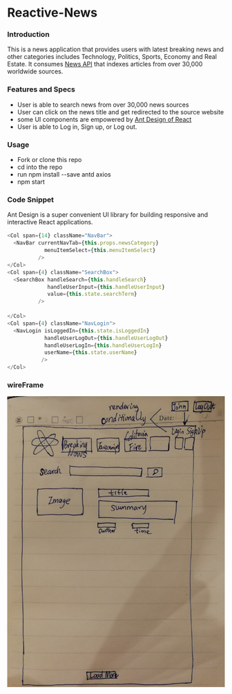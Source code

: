 # Reactive-News
### Introduction
This is a news application that provides users with latest breaking news and other
categories includes Technology, Politics, Sports, Economy and Real Estate.
It consumes [News API](https://newsapi.org/docs)
that indexes articles from over 30,000 worldwide sources.

### Features and Specs
- User is able to search news from over 30,000 news sources
- User can click on the news title and get redirected to the source website
- some UI components are empowered by [Ant Design of React](https://github.com/ant-design/ant-design/)
- User is able to Log in, Sign up, or Log out.
### Usage
- Fork or clone this repo
- cd into the repo
- run npm install --save antd axios
- npm start
### Code Snippet
Ant Design is a super convenient UI library for building responsive and
interactive React applications.
```javascript
<Col span={14} className="NavBar">
  <NavBar currentNavTab={this.props.newsCategory}
            menuItemSelect={this.menuItemSelect}
          />
</Col>
<Col span={4} className="SearchBox">
  <SearchBox handleSearch={this.handleSearch}
             handleUserInput={this.handleUserInput}
             value={this.state.searchTerm}
          />

</Col>
<Col span={4} className="NavLogin">
  <NavLogin isLoggedIn={this.state.isLoggedIn}
            handleUserLogOut={this.handleUserLogOut}
            handleUserLogIn={this.handleUserLogIn}
            userName={this.state.userName}
           />
</Col>
```
### wireFrame
![wireframe](wireFrame.jpg)
